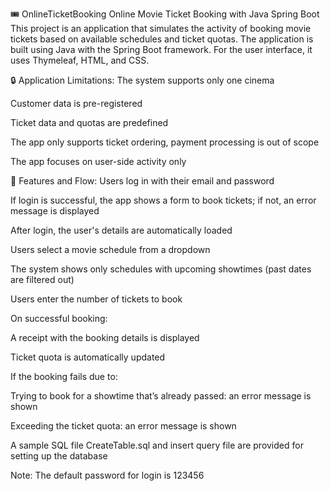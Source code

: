🎟️ OnlineTicketBooking
Online Movie Ticket Booking with Java Spring Boot
This project is an application that simulates the activity of booking movie tickets based on available schedules and ticket quotas. The application is built using Java with the Spring Boot framework. For the user interface, it uses Thymeleaf, HTML, and CSS.

🔒 Application Limitations:
The system supports only one cinema

Customer data is pre-registered

Ticket data and quotas are predefined

The app only supports ticket ordering, payment processing is out of scope

The app focuses on user-side activity only

🧩 Features and Flow:
Users log in with their email and password

If login is successful, the app shows a form to book tickets; if not, an error message is displayed

After login, the user's details are automatically loaded

Users select a movie schedule from a dropdown

The system shows only schedules with upcoming showtimes (past dates are filtered out)

Users enter the number of tickets to book

On successful booking:

A receipt with the booking details is displayed

Ticket quota is automatically updated

If the booking fails due to:

Trying to book for a showtime that’s already passed: an error message is shown

Exceeding the ticket quota: an error message is shown

A sample SQL file CreateTable.sql and insert query file are provided for setting up the database

Note: The default password for login is 123456
